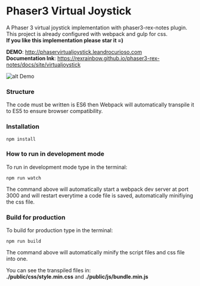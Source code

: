 # Phaser3 Virtual Joystick

A Phaser 3 virtual joystick implementation with phaser3-rex-notes plugin. This project is already configured with webpack and gulp for css.
<br/>
**If you like this implementation please star it =)**
<br/>

**DEMO**: http://phaservirtualjoystick.leandrocurioso.com
<br/>
**Documentation lnk**: https://rexrainbow.github.io/phaser3-rex-notes/docs/site/virtualjoystick

![alt Demo](https://raw.githubusercontent.com/leandrocurioso/phaser3-virtual-joystick/master/demo.png)

### Structure
The code must be written is ES6 then Webpack will automatically transpile it to ES5 to ensure browser compatibility.

### Installation
````
npm install
````

### How to run in development mode

To run in development mode type in the terminal:
````
npm run watch
````
The command above will automatically start a webpack dev server at port 3000 and will restart everytime a code file is saved, automatically minifiying the css file.

### Build for production

To build for production type in the terminal:
````
npm run build
````
The command above will automatically minify the script files and css file into one. 

You can see the transpiled files in: 
<br/>
**./public/css/style.min.css** and **./public/js/bundle.min.js**
